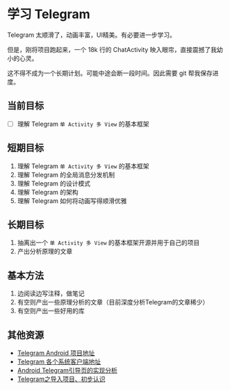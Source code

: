 # 学习 Telegram

Telegram 太顺滑了，动画丰富，UI精美。有必要进一步学习。

但是，刚将项目跑起来，一个 18k 行的 ChatActivity 映入眼帘，直接震撼了我幼小的心灵。

这不得不成为一个长期计划。可能中途会断一段时间。因此需要 git 帮我保存进度。

## 当前目标

- [ ] 理解 Telegram `单 Activity 多 View` 的基本框架

## 短期目标

1. 理解 Telegram `单 Activity 多 View` 的基本框架
2. 理解 Telegram 的全局消息分发机制
3. 理解 Telegram 的设计模式
4. 理解 Telegram 的架构
5. 理解 Telegram 如何将动画写得顺滑优雅

## 长期目标

1. 抽离出一个 `单 Activity 多 View` 的基本框架开源并用于自己的项目
2. 产出分析原理的文章

## 基本方法

1. 边阅读边写注释，做笔记
2. 有空则产出一些原理分析的文章（目前深度分析Telegram的文章稀少）
3. 有空则产出一些好用的库

## 其他资源

- [Telegram Android 项目地址](https://github.com/DrKLO/Telegram)
- [Telegram 各个系统客户端地址](https://congcong0806.github.io/2019/01/08/Telegram/)
- [Android Telegram引导页的实现分析](http://blog.qiji.tech/archives/6262)
- [Telegram之导入项目、初步认识](http://www.voycn.com/article/telegramzhidaoruxiangmuchuburenshi)
